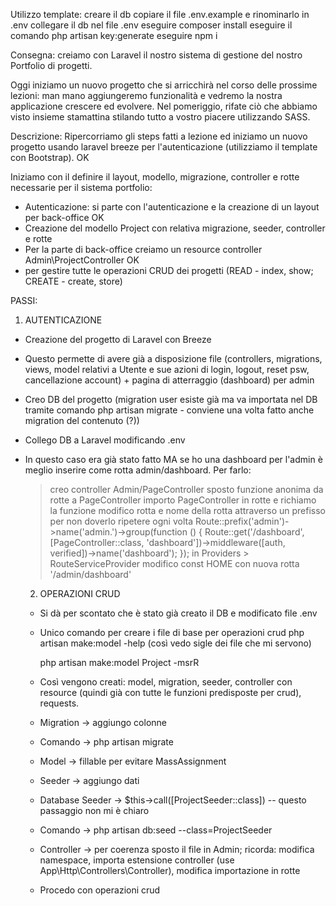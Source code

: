 Utilizzo template:
creare il db
copiare il file .env.example e rinominarlo in .env
collegare il db nel file .env
eseguire composer install
eseguire il comando php artisan key:generate
eseguire npm i


Consegna:
creiamo con Laravel il nostro sistema di gestione del nostro Portfolio di progetti.

Oggi iniziamo un nuovo progetto che si arricchirà nel corso delle prossime lezioni: man mano aggiungeremo funzionalità e vedremo la nostra applicazione crescere ed evolvere.
Nel pomeriggio, rifate ciò che abbiamo visto insieme stamattina stilando tutto a vostro piacere utilizzando SASS.

Descrizione:
Ripercorriamo gli steps fatti a lezione ed iniziamo un nuovo progetto usando laravel breeze per l'autenticazione (utilizziamo il template con Bootstrap). OK


Iniziamo con il definire il layout, modello, migrazione, controller e rotte necessarie per il sistema portfolio:
- Autenticazione: si parte con l'autenticazione e la creazione di un layout per back-office OK
- Creazione del modello Project con relativa migrazione, seeder, controller e rotte
- Per la parte di back-office creiamo un resource controller Admin\\ProjectController OK
- per gestire tutte le operazioni CRUD dei progetti (READ - index, show; CREATE - create, store)
 

 PASSI:
 1. AUTENTICAZIONE
 - Creazione del progetto di Laravel con Breeze
 - Questo permette di avere già a disposizione file (controllers, migrations, views, model relativi a Utente e sue azioni di login, logout, reset psw, cancellazione account) + pagina di atterraggio (dashboard) per admin
 - Creo DB del progetto (migration user esiste già ma va importata nel DB tramite comando php artisan migrate - conviene una volta fatto anche migration del contenuto (?))
 - Collego DB a Laravel modificando .env
 - In questo caso era già stato fatto MA se ho una dashboard per l'admin è meglio inserire come rotta admin/dashboard. Per farlo:
    > creo controller Admin/PageController
    > sposto funzione anonima da rotte a PageController
    > importo PageController in rotte e richiamo la funzione
    > modifico rotta e nome della rotta attraverso un prefisso per non doverlo ripetere ogni volta
        Route::prefix('admin')->name('admin.')->group(function () {
            Route::get('/dashboard', [PageController::class, 'dashboard'])->middleware([auth, verified])->name('dashboard');
        });
    > in Providers > RouteServiceProvider modifico const HOME con nuova rotta '/admin/dashboard'

    2. OPERAZIONI CRUD
    - Si dà per scontato che è stato già creato il DB e modificato file .env
    - Unico comando per creare i file di base per operazioni crud
        php artisan make:model -help 
        (così vedo sigle dei file che mi servono)

        php artisan make:model Project -msrR

    - Così vengono creati: model, migration, seeder, controller con resource (quindi già con tutte le funzioni predisposte per crud), requests. 
    - Migration -> aggiungo colonne
    - Comando -> php artisan migrate
    - Model -> fillable per evitare MassAssignment
    - Seeder -> aggiungo dati
    - Database Seeder -> $this->call([ProjectSeeder::class]) -- questo passaggio non mi è chiaro
    - Comando -> php artisan db:seed --class=ProjectSeeder
    - Controller -> per coerenza sposto il file in Admin; ricorda: modifica namespace, importa estensione controller (use App\Http\Controllers\Controller), modifica importazione in rotte
    - Procedo con operazioni crud
    
